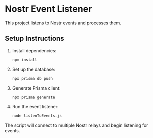 # Nostr Event Listener

This project listens to Nostr events and processes them.

## Setup Instructions

1. Install dependencies:

   ```bash
   npm install
   ```

2. Set up the database:

   ```bash
   npx prisma db push
   ```

3. Generate Prisma client:

   ```bash
   npx prisma generate
   ```

4. Run the event listener:
   ```bash
   node listenToEvents.js
   ```

The script will connect to multiple Nostr relays and begin listening for events.
